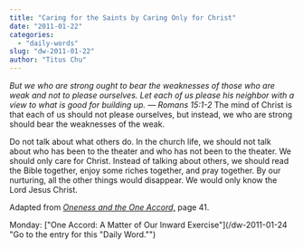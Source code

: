 ```yaml
---
title: "Caring for the Saints by Caring Only for Christ"
date: "2011-01-22"
categories: 
  - "daily-words"
slug: "dw-2011-01-22"
author: "Titus Chu"
---
```


_But we who are strong ought to bear the weaknesses of those who are weak and not to please ourselves. Let each of us please his neighbor with a view to what is good for building up. — Romans 15:1-2_ The mind of Christ is that each of us should not please ourselves, but instead, we who are strong should bear the weaknesses of the weak.

Do not talk about what others do. In the church life, we should not talk about who has been to the theater and who has not been to the theater. We should only care for Christ. Instead of talking about others, we should read the Bible together, enjoy some riches together, and pray together. By our nurturing, all the other things would disappear. We would only know the Lord Jesus Christ.

Adapted from _[Oneness and the One Accord,](/book-oneness "Go to the listing for this book.")_ page 41.

Monday: ["One Accord: A Matter of Our Inward Exercise"](/dw-2011-01-24 "Go to the entry for this "Daily Word."")
